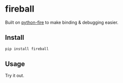 # fireball

Built on [python-fire](https://github.com/google/python-fire) to make binding & debugging easier.

## Install

```bash
pip install fireball
```

## Usage

Try it out.
